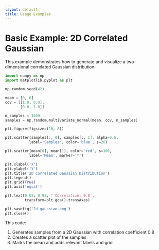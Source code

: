 ```yaml
---
layout: default
title: Usage Examples
---
```


# Basic Example: 2D Correlated Gaussian

This example demonstrates how to generate and visualize a two-dimensional correlated Gaussian distribution.

```python
import numpy as np
import matplotlib.pyplot as plt

np.random.seed(42)

mean = [0, 0]
cov = [[1.0, 0.8],
       [0.8, 1.0]]

n_samples = 1000
samples = np.random.multivariate_normal(mean, cov, n_samples)

plt.figure(figsize=(10, 8))

plt.scatter(samples[:, 0], samples[:, 1], alpha=0.5, 
           label='Samples', color='blue', s=20)

plt.scatter(mean[0], mean[1], color='red', s=100, 
           label='Mean', marker='*')

plt.xlabel('X')
plt.ylabel('Y')
plt.title('2D Correlated Gaussian Distribution')
plt.legend()
plt.grid(True)
plt.axis('equal')

plt.text(0.05, 0.95, f'Correlation: 0.8', 
         transform=plt.gca().transAxes)

plt.savefig('2d_gaussian.png')
plt.close()
```

This code:
1. Generates samples from a 2D Gaussian with correlation coefficient 0.8
2. Creates a scatter plot of the samples
3. Marks the mean and adds relevant labels and grid